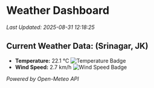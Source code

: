 
# Weather Dashboard

_Last Updated: 2025-08-31 12:18:25_

## Current Weather Data: (Srinagar, JK)
- **Temperature:** 22.1 °C ![Temperature Badge](https://img.shields.io/badge/Temperature-Medium%20Temp-green)
- **Wind Speed:** 2.7 km/h ![Wind Speed Badge](https://img.shields.io/badge/Wind%20Speed-Light%20Wind-blue)

*Powered by Open-Meteo API*
